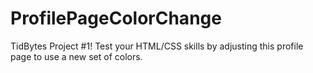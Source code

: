 # ProfilePageColorChange
TidBytes Project #1! Test your HTML/CSS skills by adjusting this profile page to use a new set of colors.
